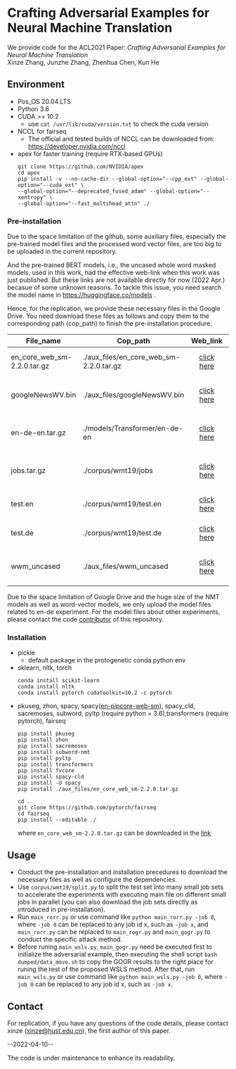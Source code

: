 # Crafting Adversarial Examples for Neural Machine Translation

We provide code for the ACL2021 Paper: *Crafting Adversarial Examples for Neural Machine Translation* \
Xinze Zhang, Junzhe Zhang, Zhenhua Chen, Kun He

## Environment
- Pos_OS 20.04.LTS
- Python 3.6
- CUDA >= 10.2
  - use `cat /usr/lib/cuda/version.txt` to check the cuda version
- NCCL for fairseq
  - The official and tested builds of NCCL can be downloaded from: https://developer.nvidia.com/nccl
- apex for faster training (require RTX-based GPUs)
  ```
  git clone https://github.com/NVIDIA/apex
  cd apex
  pip install -v --no-cache-dir --global-option="--cpp_ext" --global-option="--cuda_ext" \
  --global-option="--deprecated_fused_adam" --global-option="--xentropy" \
  --global-option="--fast_multihead_attn" ./
  ```

### Pre-installation
Due to the space limitation of the github, some auxiliary files, especially the pre-trained model files and the processed word vector files, are too big to be uploaded in the current repository.

And the pre-trained BERT models, i.e., the uncased whole word masked models, used in this work, had the effective web-link when this work was just published. But these links are not available directly for now (2022 Apr.) becasue of some unknown reasons. To tackle this issue, you need search the model name in https://huggingface.co/models .

Hence, for the replication, we provide these necessary files in the Google Drive. You need download these files as follows and copy them to the corresponding path (cop_path) to finish the pre-installation procedure.


| File_name                   | Cop_path                                |                                           Web_link                                          | Remark                     |
|-----------------------------|-----------------------------------------|:-------------------------------------------------------------------------------------------:|----------------------------|
| en_core_web_sm-2.2.0.tar.gz | ./aux_files/en_core_web_sm-2.2.0.tar.gz | [click here](https://drive.google.com/file/d/1i29J4gPAInJwNA1cVdhQWZKdkra41ts9/view?usp=sharing) | Provided by Spacy.          |
| googleNewsWV.bin            | ./aux_files/googleNewsWV.bin            | [click here](https://drive.google.com/file/d/1JajjfxDtB9zBL1F_RzWdIBPHGazcYuIb/view?usp=sharing) | Pre-trained by Google.      |
| en-de-en.tar.gz             | ./models/Transformer/en-de-en           | [click here](https://drive.google.com/file/d/1ugFZBRjRqbn7wZpiORG2dmZe_ANLyX5O/view?usp=sharing) | It's a folder, unzip first. |
| jobs.tar.gz                 | ./corpus/wmt19/jobs                     | [click here](https://drive.google.com/file/d/1UPokk3xDv2vbaz21nceczehBdNw4x1wD/view?usp=sharing) | It's a folder, unzip first. |
| test.en                     | ./corpus/wmt19/test.en                  | [click here](https://drive.google.com/file/d/1wuVr7bNocGASkoyx77nteE3wkaERJ4_J/view?usp=sharing) | Provided by WMT19.         |
| test.de                     | ./corpus/wmt19/test.de                    | [click here](https://drive.google.com/file/d/1e5xkUxkcfM8Ci0vrzp0A2oeIHpfZ9FgY/view?usp=sharing) | Provided by WMT19.         |
| wwm_uncased                    | ./aux_files/wwm_uncased                  | [click here](https://huggingface.co/bert-large-uncased-whole-word-masking/blob/main/pytorch_model.bin) | Pre-trained by Google.         |

Due to the space limitation of Google Drive and the huge size of the NMT models as well as word-vector models, we only upload the model files related to en-de experiment. For the model files about other experiments, please contact the code [contributor](https://github.com/XinzeZhang) of this repository.

### Installation
- pickle
  - default package in the protogenetic conda python env
- sklearn, nltk, torch
  ```
  conda install scikit-learn
  conda install nltk
  conda install pytorch cudatoolkit=10.2 -c pytorch
  ```
- pkuseg, zhon, spacy, spacy([en-pipcore-web-sm](https://github.com/explosion/spacy-models/releases/download/en_core_web_sm-2.2.0/en_core_web_sm-2.2.0.tar.gz#egg=en_core_web_sm==2.2.0)), spacy_cld, sacremoses, subword, pyltp (require python = 3.6),transformers (require pytorch), fairseq 
  ```
  pip install pkuseg
  pip install zhon
  pip install sacremoses
  pip install subword-nmt
  pip install pyltp
  pip install transformers
  pip install fvcore
  pip install spacy-cld
  pip install -U spacy
  pip install ./aux_files/en_core_web_sm-2.2.0.tar.gz

  cd ..
  git clone https://github.com/pytorch/fairseq
  cd fairseq
  pip install --editable ./
  ```
  where  `en_core_web_sm-2.2.0.tar.gz` can be downloaded in the [link](https://github.com/explosion/spacy-models/releases/download/en_core_web_sm-2.2.0/en_core_web_sm-2.2.0.tar.gz#egg=en_core_web_sm==2.2.0)

## Usage

- Conduct the pre-installation and installation precedures to download the necessary files as well as configure the dependencies.
- Use `corpus/wmt19/split.py` to split the test set into many small job sets to accelerate the experiments with executing main file on different small jobs in parallel (you can also download the job sets directly as introduced in pre-installation).
- Run `main_rorr.py` or use command like `python main_rorr.py -job 0`, where `-job 0` can be replaced to any job id x, such as `-job x`, and `main_rorr.py` can be replaced to `main_rogr.py` and `main_gogr.py` to conduct the specific attack method.
- Before runing `main_wsls.py`, `main_gogr.py` need be executed first to initialize the adversarial example, then executing the shell script `bash dumped/data_move.sh` to copy the GOGR results to the right place for runing the rest of the proposed WSLS method. After that, run `main_wsls.py` or use command like `python main_wsls.py -job 0`, where `-job 0` can be replaced to any job id x, such as `-job x`.


## Contact
For replication, if you have any questions of the code details, please contact xinze (xinze@hust.edu.cn), the first author of this paper.

--2022-04-10--

The code is under maintenance to enhance its readability.